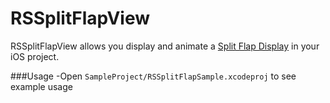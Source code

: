RSSplitFlapView
=============

RSSplitFlapView allows you display and animate a [Split Flap Display](http://en.wikipedia.org/wiki/Split-flap_display) in your iOS project.

###Usage
-Open `SampleProject/RSSplitFlapSample.xcodeproj` to see example usage
